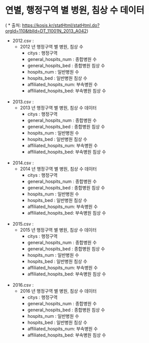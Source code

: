 # 연별, 행정구역 별 병원, 침상 수 데이터
( * 출처: https://kosis.kr/statHtml/statHtml.do?orgId=110&tblId=DT_11001N_2013_A042)
+ 2012.csv :
    + 2012 년 행정구역 별 병원, 침상 수 
        + citys                 :   행정구역
        + general_hospits_num	:   종합병원 수
        + general_hospits_bed	:   종합병원 침상 수
        + hospits_num	        :   일반병원 수           
        + hospits_bed	        :   일반병원 침상 수
        + affiliated_hospits_num:   부속병원 수
        + affiliated_hospits_bed:   부속병원 침상 수
<br></br>
+ 2013.csv :
  + 2013 년 행정구역 별 병원, 침상 수 데이터
       + citys                 :   행정구역
       + general_hospits_num	:   종합병원 수
       + general_hospits_bed	:   종합병원 침상 수
       + hospits_num	        :   일반병원 수           
       + hospits_bed	        :   일반병원 침상 수
       + affiliated_hospits_num:   부속병원 수
       + affiliated_hospits_bed:   부속병원 침상 수
<br></br>
+ 2014.csv :
  + 2014 년 행정구역 별 병원, 침상 수 데이터
       + citys                 :   행정구역
       + general_hospits_num	:   종합병원 수
       + general_hospits_bed	:   종합병원 침상 수
       + hospits_num	        :   일반병원 수           
       + hospits_bed	        :   일반병원 침상 수
       + affiliated_hospits_num:   부속병원 수
       + affiliated_hospits_bed:   부속병원 침상 수
<br></br>
+ 2015.csv :
  + 2015 년 행정구역 별 병원, 침상 수 데이터
       + citys                 :   행정구역
       + general_hospits_num	:   종합병원 수
       + general_hospits_bed	:   종합병원 침상 수
       + hospits_num	        :   일반병원 수           
       + hospits_bed	        :   일반병원 침상 수
       + affiliated_hospits_num:   부속병원 수
       + affiliated_hospits_bed:   부속병원 침상 수
<br></br>
+ 2016.csv :
  + 2016 년 행정구역 별 병원, 침상 수 데이터
       + citys                 :   행정구역
       + general_hospits_num	:   종합병원 수
       + general_hospits_bed	:   종합병원 침상 수
       + hospits_num	        :   일반병원 수           
       + hospits_bed	        :   일반병원 침상 수
       + affiliated_hospits_num:   부속병원 수
       + affiliated_hospits_bed:   부속병원 침상 수

